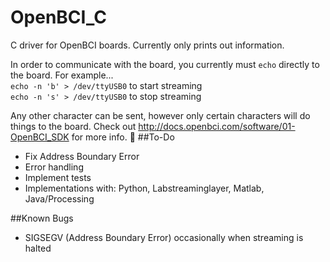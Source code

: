 # OpenBCI_C
C driver for OpenBCI boards.  Currently only prints out information.

In order to communicate with the board, you currently must `echo` directly to the board. For example...<br/>
`echo -n 'b' > /dev/ttyUSB0` to start streaming <br/>
`echo -n 's' > /dev/ttyUSB0` to stop streaming <br/>

Any other character can be sent, however only certain characters will do things to the board. Check out http://docs.openbci.com/software/01-OpenBCI_SDK for more info.

##To-Do
- Fix Address Boundary Error
- Error handling
- Implement tests
- Implementations with: Python, Labstreaminglayer, Matlab, Java/Processing

##Known Bugs
- SIGSEGV (Address Boundary Error) occasionally when streaming is halted
